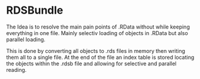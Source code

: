 # RDSBundle

The Idea is to resolve the main pain points of .RData without while keeping everything in one file.
Mainly selectiv loading of objects in .RData but also parallel loading.

This is done by converting all objects to .rds files in memory then writing them all to a single file.
At the end of the file an index table is stored locating the objects within the .rdsb file and allowing for 
selective and parallel reading.
